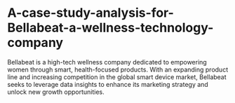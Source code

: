 # A-case-study-analysis-for-Bellabeat-a-wellness-technology-company
Bellabeat is a high-tech wellness company dedicated to empowering women through smart, health-focused products. With an expanding product line and increasing competition in the global smart device market, Bellabeat seeks to leverage data insights to enhance its marketing strategy and unlock new growth opportunities.
